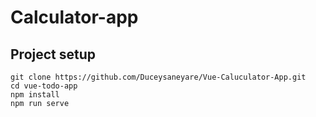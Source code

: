 # Calculator-app

## Project setup
```
git clone https://github.com/Duceysaneyare/Vue-Caluculator-App.git
cd vue-todo-app
npm install
npm run serve
```

